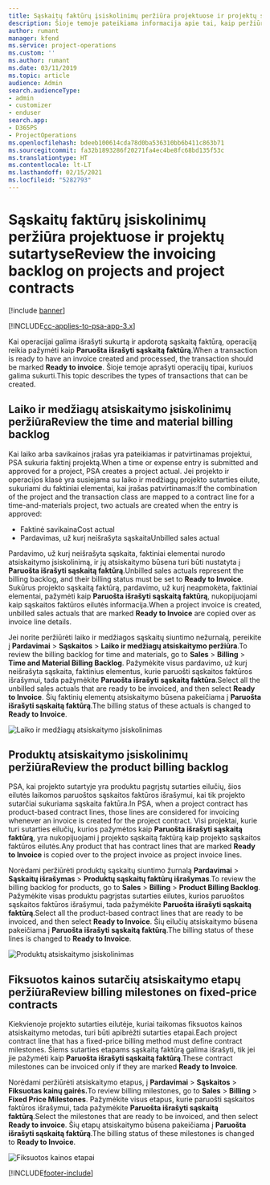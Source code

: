 ```yaml
---
title: Sąskaitų faktūrų įsiskolinimų peržiūra projektuose ir projektų sutartyse
description: Šioje temoje pateikiama informacija apie tai, kaip peržiūrėti laiko, savikainos ir produktų įsiskolinimus ir kaip juos pažymėti kaip paruoštus išrašyti sąskaitą faktūrą.
author: rumant
manager: kfend
ms.service: project-operations
ms.custom: ''
ms.author: rumant
ms.date: 03/11/2019
ms.topic: article
audience: Admin
search.audienceType:
- admin
- customizer
- enduser
search.app:
- D365PS
- ProjectOperations
ms.openlocfilehash: bdeeb100614cda78d0ba536310bb6b411c863b71
ms.sourcegitcommit: fa32b1893286f20271fa4ec4be8fc68bd135f53c
ms.translationtype: HT
ms.contentlocale: lt-LT
ms.lasthandoff: 02/15/2021
ms.locfileid: "5282793"
---
```

# <a name="review-the-invoicing-backlog-on-projects-and-project-contracts"></a><span data-ttu-id="0b140-103">Sąskaitų faktūrų įsiskolinimų peržiūra projektuose ir projektų sutartyse</span><span class="sxs-lookup"><span data-stu-id="0b140-103">Review the invoicing backlog on projects and project contracts</span></span>

[!include [banner](../includes/psa-now-project-operations.md)]

[!INCLUDE[cc-applies-to-psa-app-3.x](../includes/cc-applies-to-psa-app-3x.md)]

<span data-ttu-id="0b140-104">Kai operacijai galima išrašyti sukurtą ir apdorotą sąskaitą faktūrą, operaciją reikia pažymėti kaip **Paruošta išrašyti sąskaitą faktūrą**.</span><span class="sxs-lookup"><span data-stu-id="0b140-104">When a transaction is ready to have an invoice created and processed, the transaction should be marked **Ready to invoice**.</span></span> <span data-ttu-id="0b140-105">Šioje temoje aprašyti operacijų tipai, kuriuos galima sukurti.</span><span class="sxs-lookup"><span data-stu-id="0b140-105">This topic describes the types of transactions that can be created.</span></span>

## <a name="review-the-time-and-material-billing-backlog"></a><span data-ttu-id="0b140-106">Laiko ir medžiagų atsiskaitymo įsiskolinimų peržiūra</span><span class="sxs-lookup"><span data-stu-id="0b140-106">Review the time and material billing backlog</span></span>

<span data-ttu-id="0b140-107">Kai laiko arba savikainos įrašas yra pateikiamas ir patvirtinamas projektui, PSA sukuria faktinį projektą.</span><span class="sxs-lookup"><span data-stu-id="0b140-107">When a time or expense entry is submitted and approved for a project, PSA creates a project actual.</span></span> <span data-ttu-id="0b140-108">Jei projekto ir operacijos klasė yra susiejama su laiko ir medžiagų projekto sutarties eilute, sukuriami du faktiniai elementai, kai įrašas patvirtinamas:</span><span class="sxs-lookup"><span data-stu-id="0b140-108">If the combination of the project and the transaction class are mapped to a contract line for a time-and-materials project, two actuals are created when the entry is approved:</span></span>

- <span data-ttu-id="0b140-109">Faktinė savikaina</span><span class="sxs-lookup"><span data-stu-id="0b140-109">Cost actual</span></span> 
- <span data-ttu-id="0b140-110">Pardavimas, už kurį neišrašyta sąskaita</span><span class="sxs-lookup"><span data-stu-id="0b140-110">Unbilled sales actual</span></span>

<span data-ttu-id="0b140-111">Pardavimo, už kurį neišrašyta sąskaita, faktiniai elementai nurodo atsiskaitymo įsiskolinimą, ir jų atsiskaitymo būsena turi būti nustatyta į **Paruošta išrašyti sąskaitą faktūrą**.</span><span class="sxs-lookup"><span data-stu-id="0b140-111">Unbilled sales actuals represent the billing backlog, and their billing status must be set to **Ready to Invoice**.</span></span> <span data-ttu-id="0b140-112">Sukūrus projekto sąskaitą faktūrą, pardavimo, už kurį neapmokėta, faktiniai elementai, pažymėti kaip **Paruošta išrašyti sąskaitą faktūrą**, nukopijuojami kaip sąskaitos faktūros eilutės informacija.</span><span class="sxs-lookup"><span data-stu-id="0b140-112">When a project invoice is created, unbilled sales actuals that are marked **Ready to Invoice** are copied over as invoice line details.</span></span>

<span data-ttu-id="0b140-113">Jei norite peržiūrėti laiko ir medžiagos sąskaitų siuntimo nežurnalą, pereikite į **Pardavimai** \> **Sąskaitos** \> **Laiko ir medžiagų atsiskaitymo peržiūra**.</span><span class="sxs-lookup"><span data-stu-id="0b140-113">To review the billing backlog for time and materials, go to **Sales** \> **Billing** \> **Time and Material Billing Backlog**.</span></span> <span data-ttu-id="0b140-114">Pažymėkite visus pardavimo, už kurį neišrašyta sąskaita, faktinius elementus, kurie paruošti sąskaitos faktūros išrašymui, tada pažymėkite **Paruošta išrašyti sąskaitą faktūra**.</span><span class="sxs-lookup"><span data-stu-id="0b140-114">Select all the unbilled sales actuals that are ready to be invoiced, and then select **Ready to Invoice**.</span></span> <span data-ttu-id="0b140-115">Šių faktinių elementų atsiskaitymo būsena pakeičiama į **Paruošta išrašyti sąskaitą faktūrą**.</span><span class="sxs-lookup"><span data-stu-id="0b140-115">The billing status of these actuals is changed to **Ready to Invoice**.</span></span>

![Laiko ir medžiagų atsiskaitymo įsiskolinimas](media/TMBacklog.png)

## <a name="review-the-product-billing-backlog"></a><span data-ttu-id="0b140-117">Produktų atsiskaitymo įsiskolinimų peržiūra</span><span class="sxs-lookup"><span data-stu-id="0b140-117">Review the product billing backlog</span></span>

<span data-ttu-id="0b140-118">PSA, kai projekto sutartyje yra produktu pagrįstų sutarties eilučių, šios eilutės laikomos paruoštos sąskaitos faktūros išrašymui, kai tik projekto sutarčiai sukuriama sąskaita faktūra.</span><span class="sxs-lookup"><span data-stu-id="0b140-118">In PSA, when a project contract has product-based contract lines, those lines are considered for invoicing whenever an invoice is created for the project contract.</span></span> <span data-ttu-id="0b140-119">Visi projektai, kurie turi sutarties eilučių, kurios pažymėtos kaip **Paruošta išrašyti sąskaitą faktūrą**, yra nukopijuojami į projekto sąskaitą faktūrą kaip projekto sąskaitos faktūros eilutės.</span><span class="sxs-lookup"><span data-stu-id="0b140-119">Any product that has contract lines that are marked **Ready to Invoice** is copied over to the project invoice as project invoice lines.</span></span>

<span data-ttu-id="0b140-120">Norėdami peržiūrėti produktų sąskaitų siuntimo žurnalą **Pardavimai** \> **Sąskaitų išrašymas** \> **Produktų sąskaitų faktūrų išrašymas**.</span><span class="sxs-lookup"><span data-stu-id="0b140-120">To review the billing backlog for products, go to **Sales** \> **Billing** \> **Product Billing Backlog**.</span></span> <span data-ttu-id="0b140-121">Pažymėkite visas produktu pagrįstas sutarties eilutes, kurios paruoštos sąskaitos faktūros išrašymui, tada pažymėkite **Paruošta išrašyti sąskaitą faktūrą**.</span><span class="sxs-lookup"><span data-stu-id="0b140-121">Select all the product-based contract lines that are ready to be invoiced, and then select **Ready to Invoice**.</span></span> <span data-ttu-id="0b140-122">Šių eilučių atsiskaitymo būsena pakeičiama į **Paruošta išrašyti sąskaitą faktūrą**.</span><span class="sxs-lookup"><span data-stu-id="0b140-122">The billing status of these lines is changed to **Ready to Invoice**.</span></span>

![Produktų atsiskaitymo įsiskolinimas](media/ProductBacklog.png)

## <a name="review-billing-milestones-on-fixed-price-contracts"></a><span data-ttu-id="0b140-124">Fiksuotos kainos sutarčių atsiskaitymo etapų peržiūra</span><span class="sxs-lookup"><span data-stu-id="0b140-124">Review billing milestones on fixed-price contracts</span></span>

<span data-ttu-id="0b140-125">Kiekvienoje projekto sutarties eilutėje, kuriai taikomas fiksuotos kainos atsiskaitymo metodas, turi būti apibrėžti sutarties etapai.</span><span class="sxs-lookup"><span data-stu-id="0b140-125">Each project contract line that has a fixed-price billing method must define contract milestones.</span></span> <span data-ttu-id="0b140-126">Šiems sutarties etapams sąskaitą faktūrą galima išrašyti, tik jei jie pažymėti kaip **Paruošta išrašyti sąskaitą faktūrą**.</span><span class="sxs-lookup"><span data-stu-id="0b140-126">These contract milestones can be invoiced only if they are marked **Ready to Invoice**.</span></span> 

<span data-ttu-id="0b140-127">Norėdami peržiūrėti atsiskaitymo etapus, į **Pardavimai** \> **Sąskaitos** \> **Fiksuotas kainų gairės.**</span><span class="sxs-lookup"><span data-stu-id="0b140-127">To review billing milestones, go to **Sales** \> **Billing** \> **Fixed Price Milestones**.</span></span> <span data-ttu-id="0b140-128">Pažymėkite visus etapus, kurie paruošti sąskaitos faktūros išrašymui, tada pažymėkite **Paruošta išrašyti sąskaitą faktūrą**.</span><span class="sxs-lookup"><span data-stu-id="0b140-128">Select the milestones that are ready to be invoiced, and then select **Ready to invoice**.</span></span> <span data-ttu-id="0b140-129">Šių etapų atsiskaitymo būsena pakeičiama į **Paruošta išrašyti sąskaitą faktūrą**.</span><span class="sxs-lookup"><span data-stu-id="0b140-129">The billing status of these milestones is changed to **Ready to Invoice**.</span></span>

![Fiksuotos kainos etapai](media/FPBacklog.png)


[!INCLUDE[footer-include](../includes/footer-banner.md)]